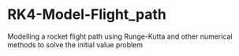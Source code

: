 # RK4-Model-Flight_path
Modelling a rocket flight path using Runge-Kutta and other numerical methods to solve the initial value problem
